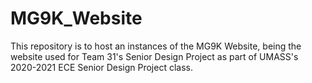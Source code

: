 # MG9K_Website

This repository is to host an instances of the MG9K Website, being the website used for Team 31's Senior Design Project as part of UMASS's 2020-2021 ECE Senior Design Project class.
